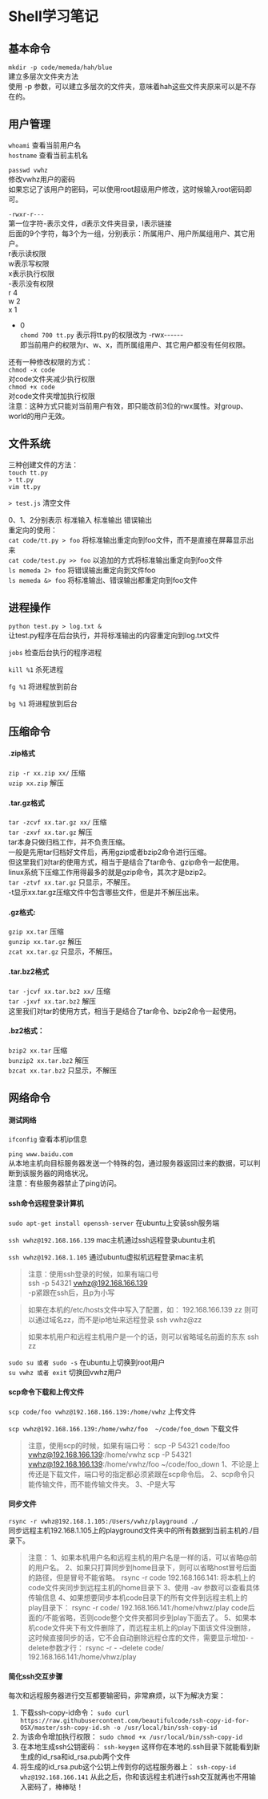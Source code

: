 # Shell学习笔记

## 基本命令
`mkdir -p code/memeda/hah/blue`  
建立多层次文件夹方法  
使用 -p 参数，可以建立多层次的文件夹，意味着hah这些文件夹原来可以是不存在的。

## 用户管理
`whoami` 查看当前用户名  
`hostname` 查看当前主机名

`passwd vwhz`  
修改vwhz用户的密码  
如果忘记了该用户的密码，可以使用root超级用户修改，这时候输入root密码即可。

`-rwxr-r---`  
第一位字符-表示文件，d表示文件夹目录，l表示链接  
后面的9个字符，每3个为一组，分别表示：所属用户、用户所属组用户、其它用户。  
r表示读权限  
w表示写权限  
x表示执行权限  
-表示没有权限  
r   4  
w   2  
x   1  
-    0  
`chomd 700 tt.py`   表示将tt.py的权限改为 -rwx------  
即当前用户的权限为r、w、x，而所属组用户、其它用户都没有任何权限。  

还有一种修改权限的方式：  
`chmod -x code`  
对code文件夹减少执行权限  
`chmod +x code`  
对code文件夹增加执行权限  
注意：这种方式只能对当前用户有效，即只能改前3位的rwx属性。对group、world的用户无效。

## 文件系统
三种创建文件的方法：  
`touch tt.py`  
`> tt.py`  
`vim tt.py`

`> test.js`  清空文件  

0、1、2分别表示 标准输入 标准输出 错误输出  
重定向的使用：  
`cat code/tt.py > foo`   将标准输出重定向到foo文件，而不是直接在屏幕显示出来  
`cat code/test.py >> foo`   以追加的方式将标准输出重定向到foo文件  
`ls memeda 2> foo`    将错误输出重定向到文件foo  
`ls memeda &> foo`    将标准输出、错误输出都重定向到foo文件

## 进程操作
`python test.py > log.txt &`  
让test.py程序在后台执行，并将标准输出的内容重定向到log.txt文件

`jobs`  检查后台执行的程序进程

`kill %1`  杀死进程

`fg %1`  将进程放到前台

`bg %1`  将进程放到后台

## 压缩命令
#### .zip格式
`zip -r xx.zip xx/`  压缩  
`uzip xx.zip`  解压  

#### .tar.gz格式
`tar -zcvf xx.tar.gz xx/`  压缩  
`tar -zxvf xx.tar.gz`  解压  
tar本身只做归档工作，并不负责压缩。  
一般是先用tar归档好文件后，再用gzip或者bzip2命令进行压缩。  
但这里我们对tar的使用方式，相当于是结合了tar命令、gzip命令一起使用。  
linux系统下压缩工作用得最多的就是gzip命令，其次才是bzip2。  
`tar -ztvf xx.tar.gz`  只显示，不解压。    
-t显示xx.tar.gz压缩文件中包含哪些文件，但是并不解压出来。  

#### .gz格式:
`gzip xx.tar`  压缩  
`gunzip xx.tar.gz`  解压  
`zcat xx.tar.gz`  只显示，不解压。  

#### .tar.bz2格式
`tar -jcvf xx.tar.bz2 xx/`  压缩  
`tar -jxvf xx.tar.bz2`  解压  
这里我们对tar的使用方式，相当于是结合了tar命令、bzip2命令一起使用。  

#### .bz2格式：
`bzip2 xx.tar`  压缩  
`bunzip2 xx.tar.bz2` 解压   
`bzcat xx.tar.bz2`  只显示，不解压

## 网络命令
#### 测试网络
`ifconfig`  查看本机ip信息  

`ping www.baidu.com`  
从本地主机向目标服务器发送一个特殊的包，通过服务器返回过来的数据，可以判断到该服务器的网络状况。  
注意：有些服务器禁止了ping访问。

#### ssh命令远程登录计算机
`sudo apt-get install openssh-server`  在ubuntu上安装ssh服务端  

`ssh vwhz@192.168.166.139`  mac主机通过ssh远程登录ubuntu主机  

`ssh vwhz@192.168.1.105`  通过ubuntu虚拟机远程登录mac主机  

> 注意：使用ssh登录的时候，如果有端口号  
ssh -p 54321 vwhz@192.168.166.139  
-p紧跟在ssh后，且p为小写  

> 如果在本机的/etc/hosts文件中写入了配置，如：
192.168.166.139 zz
则可以通过域名zz，而不是ip地址来远程登录
ssh vwhz@zz

> 如果本机用户和远程主机用户是一个的话，则可以省略域名前面的东东
ssh zz

`sudo su 或者 sudo -s`  在ubuntu上切换到root用户  
`su vwhz 或者 exit`  切换回vwhz用户

#### scp命令下载和上传文件
`scp code/foo vwhz@192.168.166.139:/home/vwhz`  上传文件  

`scp vwhz@192.168.166.139:/home/vwhz/foo  ~/code/foo_down`  下载文件

> 注意，使用scp的时候，如果有端口号：
scp -P 54321 code/foo vwhz@192.168.166.139:/home/vwhz
scp -P 54321 vwhz@192.168.166.139:/home/vwhz/foo  ~/code/foo_down
1、不论是上传还是下载文件，端口号的指定都必须紧跟在scp命令后。
2、scp命令只能传输文件，而不能传输文件夹。
3、-P是大写

#### 同步文件
`rsync -r vwhz@192.168.1.105:/Users/vwhz/playground ./`  
同步远程主机192.168.1.105上的playground文件夹中的所有数据到当前主机的./目录下。

> 注意：
1、如果本机用户名和远程主机的用户名是一样的话，可以省略@前的用户名。
2、如果只打算同步到home目录下，则可以省略host冒号后面的路径，但是冒号不能省略。
rsync -r code 192.168.166.141:
将本机上的code文件夹同步到远程主机的home目录下
3、使用 -av 参数可以查看具体传输信息
4、如果想要同步本机code目录下的所有文件到远程主机上的play目录下：
rsync -r code/ 192.168.166.141:/home/vhwz/play
code后面的/不能省略，否则code整个文件夹都同步到play下面去了。
5、如果本机code文件夹下有文件删除了，而远程主机上的play下面该文件没删除，这时候直接同步的话，它不会自动删除远程仓库的文件，需要显示增加- -delete参数才行：
rsync -r - -delete code/ 192.168.166.141:/home/vhwz/play

#### 简化ssh交互步骤
每次和远程服务器进行交互都要输密码，非常麻烦，以下为解决方案：  
1. 下载ssh-copy-id命令：
`sudo curl https://raw.githubusercontent.com/beautifulcode/ssh-copy-id-for-OSX/master/ssh-copy-id.sh -o /usr/local/bin/ssh-copy-id`
2. 为该命令增加执行权限：
`sudo chmod +x /usr/local/bin/ssh-copy-id`
3. 在本地生成ssh公钥密码：
`ssh-keygen`
这样你在本地的.ssh目录下就能看到新生成的id_rsa和id_rsa.pub两个文件
4. 将生成的id_rsa.pub这个公钥上传到你的远程服务器上：
`ssh-copy-id whz@192.168.166.141`
从此之后，你和该远程主机进行ssh交互就再也不用输入密码了，棒棒哒！

